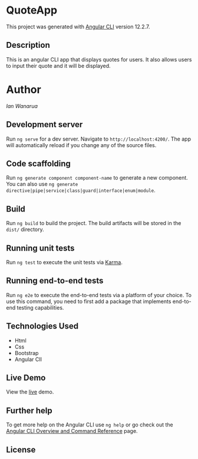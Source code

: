 # QuoteApp

This project was generated with [Angular CLI](https://github.com/angular/angular-cli) version 12.2.7.

 ## Description
 This is an angular CLI app that displays quotes for users. It also allows users to input their quote and it will be displayed.

 # Author
 _Ian Wanarua_

 ## Development server
 Run `ng serve` for a dev server. Navigate to `http://localhost:4200/`. The app will automatically reload if you change any of the source files.

 ## Code scaffolding
 Run `ng generate component component-name` to generate a new component. You can also use `ng generate directive|pipe|service|class|guard|interface|enum|module`.

 ## Build
 Run `ng build` to build the project. The build artifacts will be stored in the `dist/` directory.

 ## Running unit tests
 Run `ng test` to execute the unit tests via [Karma](https://karma-runner.github.io).

 ## Running end-to-end tests
 Run `ng e2e` to execute the end-to-end tests via a platform of your choice. To use this command, you need to first add a package that implements end-to-end testing capabilities.

 ## Technologies Used

 - Html
 - Css
 - Bootstrap
 - Angular ClI

 ## Live Demo
  View the [live]() demo.

  ## Further help
  To get more help on the Angular CLI use `ng help` or go check out the [Angular CLI Overview and Command Reference](https://angular.io/cli) page.

  ## License